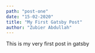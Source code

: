 ```yaml
---
path: "post-one"
date: "15-02-2020"
title: "My First Gatsby Post"
author: "Zubier Abdullah"
---
```


This is my very first post in gatsby

